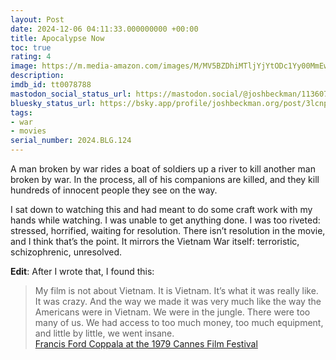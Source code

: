 ```yaml
---
layout: Post
date: 2024-12-06 04:11:33.000000000 +00:00
title: Apocalypse Now
toc: true
rating: 4
image: https://m.media-amazon.com/images/M/MV5BZDhiMTljYjYtODc1Yy00MmEwLTg2OTYtYmE1YTRmNDE4MmEwXkEyXkFqcGc@._V1_SX300.jpg
description:
imdb_id: tt0078788
mastodon_social_status_url: https://mastodon.social/@joshbeckman/113607082835938569
bluesky_status_url: https://bsky.app/profile/joshbeckman.org/post/3lcnps2ukfj2p
tags:
- war
- movies
serial_number: 2024.BLG.124
---
```

A man broken by war rides a boat of soldiers up a river to kill another man broken by war\. In the process, all of his companions are killed, and they kill hundreds of innocent people they see on the way\.

I sat down to watching this and had meant to do some craft work with my hands while watching\. I was unable to get anything done\. I was too riveted: stressed, horrified, waiting for resolution\. There isn’t resolution in the movie, and I think that’s the point\. It mirrors the Vietnam War itself: terroristic, schizophrenic, unresolved\.

​**Edit**​: After I wrote that, I found this:
> My film is not about Vietnam\. It is Vietnam\. It’s what it was really like\. It was crazy\. And the way we made it was very much like the way the Americans were in Vietnam\. We were in the jungle\. There were too many of us\. We had access to too much money, too much equipment, and little by little, we went insane\.<br/>[Francis Ford Coppala at the 1979 Cannes Film Festival](https://en.wikiquote.org/wiki/Apocalypse_Now#About)


